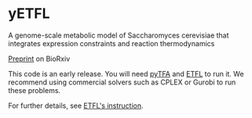 # yETFL

A genome-scale metabolic model of Saccharomyces cerevisiae that integrates expression constraints and reaction thermodynamics

[Preprint](https://www.biorxiv.org/content/10.1101/2021.02.17.431671v1) on BioRxiv

This code is an early release. You will need [pyTFA](https://github.com/EPFL-LCSB/pytfa) and [ETFL](https://github.com/EPFL-LCSB/etfl) to run it. We recommend using commercial solvers such as CPLEX or Gurobi to run these problems.

For further details, see [ETFL's instruction](https://github.com/EPFL-LCSB/etfl/blob/master/README.rst).
